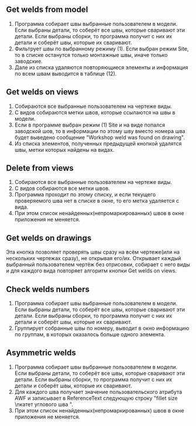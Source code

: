 ## Get welds from model
1. Программа собирает швы выбранные пользователем в модели. Если выбраны детали, то соберёт все швы, которые сваривают эти детали. Если выбраны сборки, то программа получит с них их детали и соберёт швы, которые их сваривают.
2. Фильтрует швы по выбранному режиму (1). Если выбран режим Site, то в списке останутся только монтажные швы, иначе только заводские.
3. Дале из списка удаляются повторяющиеся элементы и информация по всем швам выводится в таблице (12).

## Get welds on views
1. Собираются все выбранные пользователем на чертеже виды.
2. С видов собираются метки швов, которые ссылаются на швы в модели.
3. Если в программе выбран режим (1) Site и на виде попался заводской шов, то в информации по этому шву вместо номера шва будет выведено сообщение "Workshop weld was found on drawing".
4. Из списка элементов, полученных предыдущей кнопкой удалятся швы, метки которых найдены на видах.

## Delete from views
1. Собираются все выбранные пользователем на чертеже виды.
2. С видов собираются все метки швов.
3. Программа проходит по этому списку, и если текущего проверяемого шва нет в списке в окне, то его метка удаляется с вида.
4. При этом список ненайденных(непромаркированных) швов в окне приложения не меняется.

## Get welds on drawings
Эта кнопка позволяет проверять швы сразу на всём чертеже(или на нескольких чертежах сразу), не открывая его/их.
Открывает каждый выбранный пользователем чертёж без отрисовки, собирает с него виды и для каждого вида повторяет алгоритм кнопки Get welds on views.

## Check welds numbers
1. Программа собирает швы выбранные пользователем в модели. Если выбраны детали, то соберёт все швы, которые сваривают эти детали. Если выбраны сборки, то программа получит с них их детали и соберёт швы, которые их сваривают.
2. Группирует собранные швы по номеру, выводит в окно информацию по группам, в которых оказалось больше одного элемента.

## Asymmetric welds
1. Программа собирает швы выбранные пользователем в модели. Если выбраны детали, то соберёт все швы, которые сваривают эти детали. Если выбраны сборки, то программа получит с них их детали и соберёт швы, которые их сваривают.
2. Для каждого шва получает значение пользовательского атрибута AWF и записывает в ReferenceText следующую строку "fillet size <AWF>\nкатет углового шва <AWF>".
3. При этом список ненайденных(непромаркированных) швов в окне приложения не меняется.
